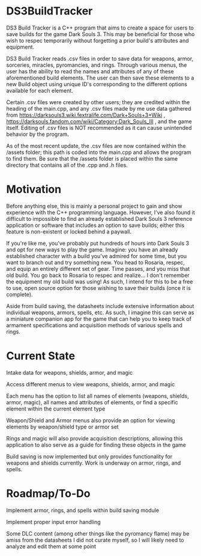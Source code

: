 # DS3BuildTracker

DS3 Build Tracker is a C++ program that aims to create a space for users to save builds for the game Dark Souls 3. This may be beneficial for those who wish to respec temporarily without forgetting a prior build's attributes and equipment.

DS3 Build Tracker reads .csv files in order to save data for weapons, armor, sorceries, miracles, pyromancies, and rings. Through various menus, the user has the ability to read the names and attributes of any of these aforementioned build elements. The user can then save these elements to a new Build object using unique ID's corresponding to the different options available for each element.

Certain .csv files were created by other users; they are credited within the heading of the main.cpp, and any .csv files made by me use data gathered from https://darksouls3.wiki.fextralife.com/Dark+Souls+3+Wiki , https://darksouls.fandom.com/wiki/Category:Dark_Souls_III , and the game itself. Editing of .csv files is NOT recommended as it can cause unintended behavior by the program.

As of the most recent update, the .csv files are now contained within the /assets folder; this path is coded into the main.cpp and allows the program to find them. Be sure that the /assets folder is placed within the same directory that contains all of the .cpp and .h files.

# Motivation
Before anything else, this is mainly a personal project to gain and show experience with the C++ programming language. However, I've also found it difficult to impossible to find an already established Dark Souls 3 reference application or software that includes an option to save builds; either this feature is non-existent or locked behind a paywall.

If you're like me, you've probably put hundreds of hours into Dark Souls 3 and opt for new ways to play the game. Imagine: you have an already established character with a build you've admired for some time, but you want to branch out and try something new. You head to Rosaria, respec, and equip an entirely different set of gear. Time passes, and you miss that old build. You go back to Rosaria to respec and realize... I don't remember the equipment my old build was using! As such, I intend for this to be a free to use, open source option for those wishing to save their builds (once it is complete).

Aside from build saving, the datasheets include extensive information about individual weapons, armors, spells, etc. As such, I imagine this can serve as a miniature companion app for the game that can help you to keep track of armament specifications and acquisition methods of various spells and rings.

# Current State
Intake data for weapons, shields, armor, and magic

Access different menus to view weapons, shields, armor, and magic

Each menu has the option to list all names of elements (weapons, shields, armor, magic), all names and attributes of elements, or find a specific element within the current element type

Weapon/Shield and Armor menus also provide an option for viewing elements by weapon/shield type or armor set

Rings and magic will also provide acquisition descriptions, allowing this application to also serve as a guide for finding these objects in the game

Build saving is now implemented but only provides functionality for weapons and shields currently. Work is underway on armor, rings, and spells.

# Roadmap/To-Do

Implement armor, rings, and spells within build saving module

Implement proper input error handling

Some DLC content (among other things like the pyromancy flame) may be amiss from the datasheets I did not curate myself, so I will likely need to analyze and edit them at some point
